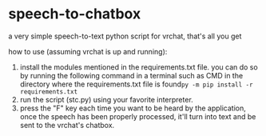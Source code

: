 # speech-to-chatbox
a very simple speech-to-text python script for vrchat, that's all you get

how to use (assuming vrchat is up and running):

  1. install the modules mentioned in the requirements.txt file.
  you can do so by running the following command in a terminal such as CMD in the directory where the requirements.txt file is found```py -m pip install -r requirements.txt```
  2. run the script (stc.py) using your favorite interpreter.
  3. press the "F" key each time you want to be heard by the application,
  once the speech has been properly processed,
  it'll turn into text and be sent to the vrchat's chatbox.
